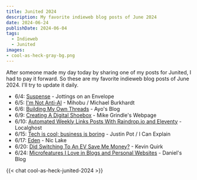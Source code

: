 ```yaml
---
title: Junited 2024
description: My favorite indieweb blog posts of June 2024
date: 2024-06-24
publishDate: 2024-06-04
tags:
  - Indieweb
  - Junited
images:
- cool-as-heck-gray-bg.png
---
```

After someone made my day today by sharing one of my posts for Junited, I had to pay it forward. So these are my favorite indieweb blog posts of June 2024. I'll try to update it daily.

- 6/4: [Suspense](https://amitg.blog/post/suspense) - Jottings on an Envelope
- 6/5: [I'm Not Anti-AI](https://mihobu.lol/2024/06/im-not-anti-ai) - Mihobu / Michael Burkhardt
- 6/6: [Building My Own Threads](https://ayos.blog/threads-project/) - Ayo's Blog
- 6/9: [Creating A Digital Shoebox](https://mikegrindle.com/posts/digital-shoebox) - Mike Grindle's Webpage
- 6/10: [Automated Weekly Links Posts With Raindrop.io and Eleventy](https://localghost.dev/blog/automated-weekly-links-posts-with-raindrop-io-and-eleventy/) - Localghost
- 6/15: [Tech is cool; business is boring](https://justinpot.com/tech-is-cool-business-is-boring/) - Justin Pot / I Can Explain
- 6/17: [Eden](https://niclake.me/eden) - Nic Lake
- 6/20: [Did Switching To An EV Save Me Money?](https://kevquirk.com/did-switching-to-an-ev-save-me-money) - Kevin Quirk
- 6/24: [Microfeatures I Love in Blogs and Personal Websites](https://danilafe.com/blog/blog_microfeatures/) - Daniel's Blog

{{< chat cool-as-heck-junited-2024 >}}